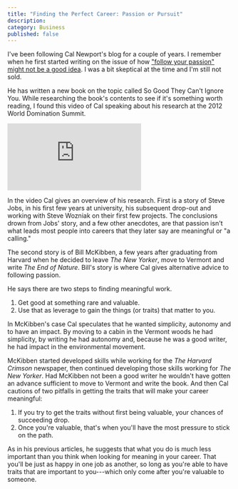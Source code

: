 ```yaml
---
title: "Finding the Perfect Career: Passion or Pursuit"
description:
category: Business
published: false
---
```


I've been following Cal Newport's blog for a couple of years. I remember when he first started writing on the issue of how ["follow your passion" might not be a good idea](http://calnewport.com/blog/2010/09/10/the-danger-of-the-dream-job-delusion/). I was a bit skeptical at the time and I'm still not sold.

He has written a new book on the topic called So Good They Can't Ignore You. While researching the book's contents to see if it's something worth reading, I found this video of Cal speaking about his research at the 2012 World Domination Summit.

<div class="video-wrapper">
  <iframe src="https://player.vimeo.com/video/48041227?byline=0&portrait=0" frameborder="0" webkitallowfullscreen mozallowfullscreen allowfullscreen></iframe>
</div>

In the video Cal gives an overview of his research. First is a story of Steve Jobs, in his first few years at university, his subsequent drop-out and working with Steve Wozniak on their first few projects. The conclusions drown from Jobs' story, and a few other anecdotes, are that passion isn't what leads most people into careers that they later say are meaningful or "a calling."

The second story is of Bill McKibben, a few years after graduating from Harvard when he decided to leave *The New Yorker*, move to Vermont and write *The End of Nature*. Bill's story is where Cal gives alternative advice to following passion.

He says there are two steps to finding meaningful work.

1. Get good at something rare and valuable.
2. Use that as leverage to gain the things (or traits) that matter to you.

In McKibben's case Cal speculates that he wanted simplicity, autonomy and to have an impact. By moving to a cabin in the Vermont woods he had simplicity, by writing he had autonomy and, because he was a good writer, he had impact in the environmental movement.

McKibben started developed skills while working for the *The Harvard Crimson* newspaper, then continued developing those skills working for *The New Yorker*. Had McKibben not been a good writer he wouldn't have gotten an advance sufficient to move to Vermont and write the book. And then Cal cautions of two pitfalls in getting the traits that will make your career meaningful:

1. If you try to get the traits without first being valuable, your chances of succeeding drop.
2. Once you're valuable, that's when you'll have the most pressure to stick on the path.

As in his previous articles, he suggests that what you do is much less important than you think when looking for meaning in your career. That you'll be just as happy in one job as another, so long as you're able to have traits that are important to you---which only come after you're valuable to someone.
